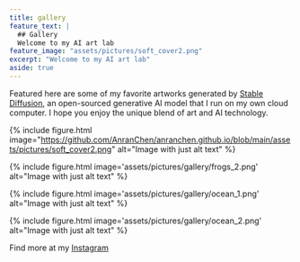 ```yaml
---
title: gallery
feature_text: |
  ## Gallery
  Welcome to my AI art lab
feature_image: "assets/pictures/soft_cover2.png"
excerpt: "Welcome to my AI art lab"
aside: true
---
```


Featured here are some of my favorite artworks generated by [Stable Diffusion](https://en.wikipedia.org/wiki/Stable_Diffusion), an open-sourced generative AI model that I run on my own cloud computer. I hope you enjoy the unique blend of art and AI technology.

{% include figure.html image="https://github.com/AnranChen/anranchen.github.io/blob/main/assets/pictures/soft_cover2.png" alt="Image with just alt text" %}

{% include figure.html image='assets/pictures/gallery/frogs_2.png' alt="Image with just alt text" %}

{% include figure.html image='assets/pictures/gallery/ocean_1.png' alt="Image with just alt text" %}

{% include figure.html image='assets/pictures/gallery/ocean_2.png' alt="Image with just alt text" %}

Find more at my [Instagram](https://www.instagram.com/anranandychen/?hl=en)



